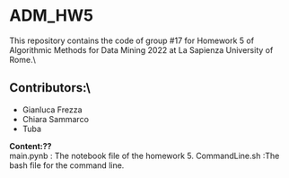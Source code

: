 # ADM_HW5
This repository contains the code of group #17 for Homework 5 of Algorithmic Methods for Data Mining 2022  at La Sapienza University of Rome.\

## Contributors:\
- Gianluca Frezza
- Chiara Sammarco
- Tuba

**Content:??**\
main.pynb : The notebook file of the homework 5.
CommandLine.sh :The bash file for the command line.
